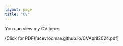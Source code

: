 ```yaml
---
layout: page
title: "CV"
---
```

You can view my CV here:

(Click for PDF)[acevrooman.github.io/CVApril2024.pdf]


